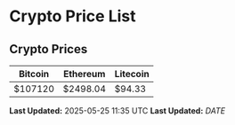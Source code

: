 # Crypto Price List

## Crypto Prices
| Bitcoin | Ethereum | Litecoin |
| ------- | -------- | -------- |
| $107120 | $2498.04 | $94.33 |
**Last Updated:** 2025-05-25 11:35 UTC
**Last Updated:** $DATE$
